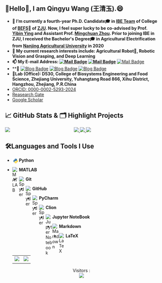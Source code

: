 

## 👋Hello🙂, I am Qingyu Wang (王清玉).😄


- **🔭 I’m currently a fourth-year Ph.D. Candidate🎓 in [IBE Team](http://ibe.zju.edu.cn/index.html) of College of [BEFS](http://www.caefs.zju.edu.cn/caefsen/)🚜  of [ZJU](https://www.zju.edu.cn/english/). Now, I feel super lucky to be co-advised by Prof. [Yibin Ying](https://person.zju.edu.cn/en/0089059) and Assistant Prof. [Mingchuan Zhou](https://github.com/zhoushuai123). Prior to joining IBE in ZJU, I received the Bachelor's Degree🎓 in Agricultural Electrification from [Nanjing Agricultural University](http://english.njau.edu.cn/) in 2020**
- **🌱 My current research interests include: Agricultural Robot🤖, Robotic Vision and Grasping, and Deep Learning**
- **📫 My E-mail Address:  [![Mail Badge](https://img.shields.io/badge/-12013027@zju.edu.cn-c14438?style=flat-square&logo=Gmail&logoColor=yellow&link=mailto:12013027@zju.edu.cn)](mailto:12013027@zju.edu.cn) [![Mail Badge](https://img.shields.io/badge/-120153710@qq.com-c14438?style=flat-square&logo=Gmail&logoColor=yellow&link=mailto:120153710@qq.com)](mailto:120153710@qq.com)** [![Mail Badge](https://img.shields.io/badge/-wqy980618@gmail.com-c14438?style=flat-square&logo=Gmail&logoColor=yellow&link=mailto:wqy980618@gmail.com)](mailto:wqy980618@gmail.com) 
- **👀 [![Blog Badge](https://img.shields.io/badge/zhihu-王清玉-blue)](https://www.zhihu.com/people/wqy-20-44) [![Blog Badge](https://img.shields.io/badge/CSDN-WQY980618-red)](https://blog.csdn.net/qq_38436082?spm=1010.2135.3001.5343) [![Blog Badge](https://img.shields.io/badge/bilibili-bili%5f183915820-pink)](https://space.bilibili.com/183915820) 
- **📍Lab (Office): D530, College of Biosystems Engineering and Food Science, Zhejiang University, Yuhangtang Road 866, Xihu District, Hangzhou, Zhejiang, P.R.China**
- [ORCID: 0000-0002-5293-2024](https://orcid.org/my-orcid?orcid=0000-0002-5293-2024)
- [Reasearch Gate](https://www.researchgate.net/profile/Qingyu-Wang-18)
- [Google Scholar](https://scholar.google.com.hk/citations?hl=zh-CN&pli=1&user=VxPKsxQAAAAJ)

## &#x1f4c8; GitHub Stats & 🗂️ Highlight Projects

<a href="https://github.com/wangqingyu985">
    <img align="left" width="45%" src="https://github-readme-stats.vercel.app/api?username=wangqingyu985&theme=nightowl&show_icons=true" />
</a>







<a href="https://github.com/wangqingyu985/PlantStereo">
  <img src="https://github-readme-stats.vercel.app/api/pin/?username=wangqingyu985&repo=PlantStereo&theme=tokyonight&show_icons=true" />
</a>

<a href="https://github.com/wangqingyu985/OpenStereo">
  <img src="https://github-readme-stats.vercel.app/api/pin/?username=wangqingyu985&repo=OpenStereo&theme=tokyonight&show_icons=true" />
</a>

<a href="https://github.com/wangqingyu985/CGFNet">
  <img src="https://github-readme-stats.vercel.app/api/pin/?username=wangqingyu985&repo=CGFNet&theme=tokyonight&show_icons=true" />
</a>

## 🛠Languages and Tools I Use

- <img align="left" alt="Python" width="22px" src="https://raw.githubusercontent.com/github/explore/80688e429a7d4ef2fca1e82350fe8e3517d3494d/topics/python/python.png" />  **Python**

- <img align="left" alt="MATLAB" width="22px" src="https://upload.wikimedia.org/wikipedia/commons/2/21/Matlab_Logo.png" />  **MATLAB**

- <img align="left" alt="Spyder" width="22px" src="https://simpleicons.org/icons/git.svg" />  **Git**

- <img align="left" alt="Spyder" width="22px" src="https://simpleicons.org/icons/github.svg" />  **GitHub**

- <img align="left" alt="Spyder" width="22px" src="https://simpleicons.org/icons/pycharm.svg" /> **PyCharm**

-  <img align="left" alt="Spyder" width="22px" src="https://simpleicons.org/icons/clion.svg" />**Clion**

- <img align="left" alt="Jupyter Notebook" width="22px" src="https://www.vectorlogo.zone/logos/jupyter/jupyter-icon.svg" /> **Jupyter NoteBook**

- <img align="left" alt="Markdown" width="22px" src="https://simpleicons.org/icons/markdown.svg" /> **Markdown**

- <img align="left" alt="LaTeX" width="22px" src="https://simpleicons.org/icons/overleaf.svg"/>  **LaTeX**

  <table width="100%"> 
    <tr>
      <td width="50%">
        <img src="https://github-readme-stats-eight-theta.vercel.app/api/top-langs/?username=wangqingyu985&layout=compact&langs_count=8&theme=algolia">
      </td>
      <td width="50%">
        <img src="https://github-readme-stats.vercel.app/api/top-langs?username=wangqingyu985&amp;langs_count=8&amp;theme=algolia">
      </td>
    </tr>
  </table>

<p align="center"> 
  Visitors :<br>
  <img src="https://profile-counter.glitch.me/wangqingyu985/count.svg" />
</p>

